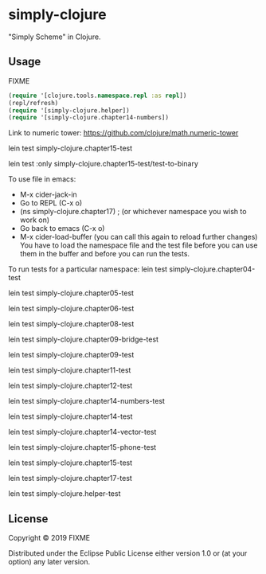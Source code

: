 # simply-clojure

"Simply Scheme" in Clojure.

## Usage

FIXME
```clojure
(require '[clojure.tools.namespace.repl :as repl])
(repl/refresh)
(require '[simply-clojure.helper])
(require '[simply-clojure.chapter14-numbers])
```

Link to numeric tower: https://github.com/clojure/math.numeric-tower  

lein test simply-clojure.chapter15-test

lein test :only simply-clojure.chapter15-test/test-to-binary

To use file in emacs:
* M-x cider-jack-in  
* Go to REPL (C-x o)  
* (ns simply-clojure.chapter17)  ; (or whichever namespace you wish to work on)
* Go back to emacs (C-x o)
* M-x cider-load-buffer (you can call this again to reload further changes)
You have to load the namespace file and the test file before you can use them in the buffer and before you can run the tests.


To run tests for a particular namespace:
lein test simply-clojure.chapter04-test

lein test simply-clojure.chapter05-test

lein test simply-clojure.chapter06-test

lein test simply-clojure.chapter08-test

lein test simply-clojure.chapter09-bridge-test

lein test simply-clojure.chapter09-test

lein test simply-clojure.chapter11-test

lein test simply-clojure.chapter12-test

lein test simply-clojure.chapter14-numbers-test

lein test simply-clojure.chapter14-test

lein test simply-clojure.chapter14-vector-test

lein test simply-clojure.chapter15-phone-test

lein test simply-clojure.chapter15-test

lein test simply-clojure.chapter17-test

lein test simply-clojure.helper-test


## License

Copyright © 2019 FIXME

Distributed under the Eclipse Public License either version 1.0 or (at
your option) any later version.
